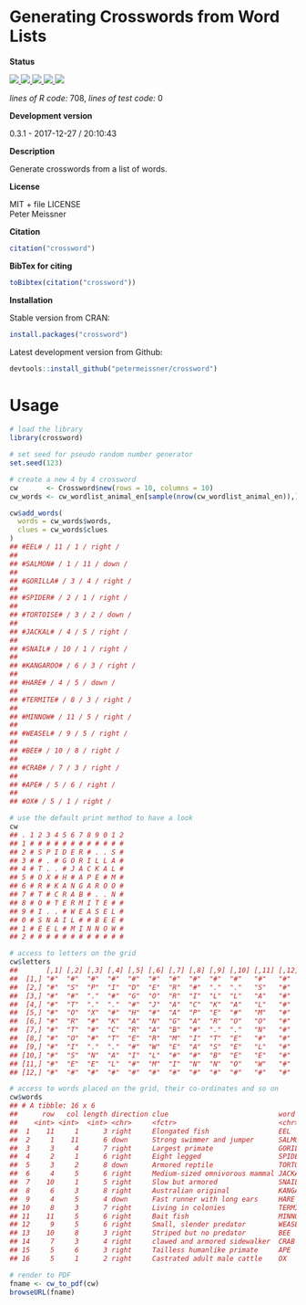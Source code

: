 
# Generating Crosswords from Word Lists

**Status**

<a href="https://travis-ci.org/petermeissner/crossword">
<img src="https://api.travis-ci.org/petermeissner/crossword.svg?branch=master">
<a/> <a href="https://cran.r-project.org/package=crossword">
<img src="http://www.r-pkg.org/badges/version/crossword"> </a>
<a href="">
<img src="https://codecov.io/gh/petermeissner/crossword/branch/master/graph/badge.svg">
</a> <a href="">
<img src="http://cranlogs.r-pkg.org/badges/grand-total/crossword"> </a>
<a href=""> <img src="http://cranlogs.r-pkg.org/badges/crossword"> </a>

*lines of R code:* 708, *lines of test code:* 0

**Development version**

0.3.1 - 2017-12-27 / 20:10:43

**Description**

Generate crosswords from a list of words.

**License**

MIT + file LICENSE <br>Peter Meissner

**Citation**

``` r
citation("crossword")
```

**BibTex for citing**

``` r
toBibtex(citation("crossword"))
```

**Installation**

Stable version from CRAN:

``` r
install.packages("crossword")
```

Latest development version from Github:

``` r
devtools::install_github("petermeissner/crossword")
```

# Usage

``` r
# load the library
library(crossword)

# set seed for pseudo random number generator
set.seed(123)

# create a new 4 by 4 crossword
cw       <- Crossword$new(rows = 10, columns = 10)
cw_words <- cw_wordlist_animal_en[sample(nrow(cw_wordlist_animal_en)),]

cw$add_words(
  words = cw_words$words,
  clues = cw_words$clues
)
## #EEL# / 11 / 1 / right / 
## 
## #SALMON# / 1 / 11 / down / 
## 
## #GORILLA# / 3 / 4 / right / 
## 
## #SPIDER# / 2 / 1 / right / 
## 
## #TORTOISE# / 3 / 2 / down / 
## 
## #JACKAL# / 4 / 5 / right / 
## 
## #SNAIL# / 10 / 1 / right / 
## 
## #KANGAROO# / 6 / 3 / right / 
## 
## #HARE# / 4 / 5 / down / 
## 
## #TERMITE# / 8 / 3 / right / 
## 
## #MINNOW# / 11 / 5 / right / 
## 
## #WEASEL# / 9 / 5 / right / 
## 
## #BEE# / 10 / 8 / right / 
## 
## #CRAB# / 7 / 3 / right / 
## 
## #APE# / 5 / 6 / right / 
## 
## #OX# / 5 / 1 / right /
```

``` r
# use the default print method to have a look
cw
## . 1 2 3 4 5 6 7 8 9 0 1 2
## 1 # # # # # # # # # # # #
## 2 # S P I D E R # . . S #
## 3 # # . # G O R I L L A #
## 4 # T . . # J A C K A L #
## 5 # O X # H # A P E # M #
## 6 # R # K A N G A R O O #
## 7 # T # C R A B # . . N #
## 8 # O # T E R M I T E # #
## 9 # I . . # W E A S E L #
## 0 # S N A I L # # B E E #
## 1 # E E L # M I N N O W #
## 2 # # # # # # # # # # # #
```

``` r
# access to letters on the grid
cw$letters
##       [,1] [,2] [,3] [,4] [,5] [,6] [,7] [,8] [,9] [,10] [,11] [,12]
##  [1,] "#"  "#"  "#"  "#"  "#"  "#"  "#"  "#"  "#"  "#"   "#"   "#"  
##  [2,] "#"  "S"  "P"  "I"  "D"  "E"  "R"  "#"  "."  "."   "S"   "#"  
##  [3,] "#"  "#"  "."  "#"  "G"  "O"  "R"  "I"  "L"  "L"   "A"   "#"  
##  [4,] "#"  "T"  "."  "."  "#"  "J"  "A"  "C"  "K"  "A"   "L"   "#"  
##  [5,] "#"  "O"  "X"  "#"  "H"  "#"  "A"  "P"  "E"  "#"   "M"   "#"  
##  [6,] "#"  "R"  "#"  "K"  "A"  "N"  "G"  "A"  "R"  "O"   "O"   "#"  
##  [7,] "#"  "T"  "#"  "C"  "R"  "A"  "B"  "#"  "."  "."   "N"   "#"  
##  [8,] "#"  "O"  "#"  "T"  "E"  "R"  "M"  "I"  "T"  "E"   "#"   "#"  
##  [9,] "#"  "I"  "."  "."  "#"  "W"  "E"  "A"  "S"  "E"   "L"   "#"  
## [10,] "#"  "S"  "N"  "A"  "I"  "L"  "#"  "#"  "B"  "E"   "E"   "#"  
## [11,] "#"  "E"  "E"  "L"  "#"  "M"  "I"  "N"  "N"  "O"   "W"   "#"  
## [12,] "#"  "#"  "#"  "#"  "#"  "#"  "#"  "#"  "#"  "#"   "#"   "#"

# access to words placed on the grid, their co-ordinates and so on
cw$words
## # A tibble: 16 x 6
##      row   col length direction clue                           word    
##    <int> <int>  <int> <chr>     <fctr>                         <chr>   
##  1    11     1      3 right     Elongated fish                 EEL     
##  2     1    11      6 down      Strong swimmer and jumper      SALMON  
##  3     3     4      7 right     Largest primate                GORILLA 
##  4     2     1      6 right     Eight legged                   SPIDER  
##  5     3     2      8 down      Armored reptile                TORTOISE
##  6     4     5      6 right     Medium-sized omnivorous mammal JACKAL  
##  7    10     1      5 right     Slow but armored               SNAIL   
##  8     6     3      8 right     Australian original            KANGAROO
##  9     4     5      4 down      Fast runner with long ears     HARE    
## 10     8     3      7 right     Living in colonies             TERMITE 
## 11    11     5      6 right     Bait fish                      MINNOW  
## 12     9     5      6 right     Small, slender predator        WEASEL  
## 13    10     8      3 right     Striped but no predator        BEE     
## 14     7     3      4 right     clawed and armored sidewalker  CRAB    
## 15     5     6      3 right     Tailless humanlike primate     APE     
## 16     5     1      2 right     Castrated adult male cattle    OX
```

``` r
# render to PDF
fname <- cw_to_pdf(cw)
browseURL(fname)
```
